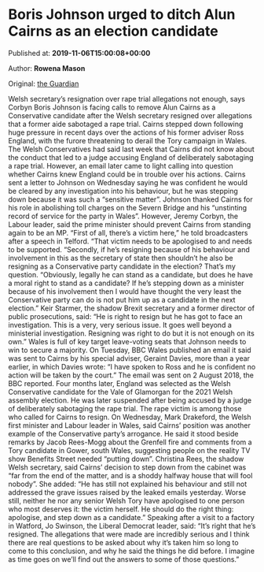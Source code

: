 
# Boris Johnson urged to ditch Alun Cairns as an election candidate

Published at: **2019-11-06T15:00:08+00:00**

Author: **Rowena Mason**

Original: [the Guardian](https://www.theguardian.com/politics/2019/nov/06/alun-cairns-welsh-secretary-resigns-from-cabinet-over-trial-allegations)

Welsh secretary’s resignation over rape trial allegations not enough, says Corbyn
Boris Johnson is facing calls to remove Alun Cairns as a Conservative candidate after the Welsh secretary resigned over allegations that a former aide sabotaged a rape trial.
Cairns stepped down following huge pressure in recent days over the actions of his former adviser Ross England, with the furore threatening to derail the Tory campaign in Wales.
The Welsh Conservatives had said last week that Cairns did not know about the conduct that led to a judge accusing England of deliberately sabotaging a rape trial. However, an email later came to light calling into question whether Cairns knew England could be in trouble over his actions.
Cairns sent a letter to Johnson on Wednesday saying he was confident he would be cleared by any investigation into his behaviour, but he was stepping down because it was such a “sensitive matter”.
Johnson thanked Cairns for his role in abolishing toll charges on the Severn Bridge and his “unstinting record of service for the party in Wales”.
However, Jeremy Corbyn, the Labour leader, said the prime minister should prevent Cairns from standing again to be an MP.
“First of all, there’s a victim here,” he told broadcasters after a speech in Telford. “That victim needs to be apologised to and needs to be supported.
“Secondly, if he’s resigning because of his behaviour and involvement in this as the secretary of state then shouldn’t he also be resigning as a Conservative party candidate in the election? That’s my question.
“Obviously, legally he can stand as a candidate, but does he have a moral right to stand as a candidate? If he’s stepping down as a minister because of his involvement then I would have thought the very least the Conservative party can do is not put him up as a candidate in the next election.”
Keir Starmer, the shadow Brexit secretary and a former director of public prosecutions, said: “He is right to resign but he has got to face an investigation. This is a very, very serious issue. It goes well beyond a ministerial investigation. Resigning was right to do but it is not enough on its own.”
Wales is full of key target leave-voting seats that Johnson needs to win to secure a majority.
On Tuesday, BBC Wales published an email it said was sent to Cairns by his special adviser, Geraint Davies, more than a year earlier, in which Davies wrote: “I have spoken to Ross and he is confident no action will be taken by the court.”
The email was sent on 2 August 2018, the BBC reported. Four months later, England was selected as the Welsh Conservative candidate for the Vale of Glamorgan for the 2021 Welsh assembly election. He was later suspended after being accused by a judge of deliberately sabotaging the rape trial. The rape victim is among those who called for Cairns to resign.
On Wednesday, Mark Drakeford, the Welsh first minister and Labour leader in Wales, said Cairns’ position was another example of the Conservative party’s arrogance. He said it stood beside remarks by Jacob Rees-Mogg about the Grenfell fire and comments from a Tory candidate in Gower, south Wales, suggesting people on the reality TV show Benefits Street needed “putting down”.
Christina Rees, the shadow Welsh secretary, said Cairns’ decision to step down from the cabinet was “far from the end of the matter, and is a shoddy halfway house that will fool nobody”.
She added: “He has still not explained his behaviour and still not addressed the grave issues raised by the leaked emails yesterday. Worse still, neither he nor any senior Welsh Tory have apologised to one person who most deserves it: the victim herself. He should do the right thing: apologise, and step down as a candidate.”
Speaking after a visit to a factory in Watford, Jo Swinson, the Liberal Democrat leader, said: “It’s right that he’s resigned. The allegations that were made are incredibly serious and I think there are real questions to be asked about why it’s taken him so long to come to this conclusion, and why he said the things he did before. I imagine as time goes on we’ll find out the answers to some of those questions.”
